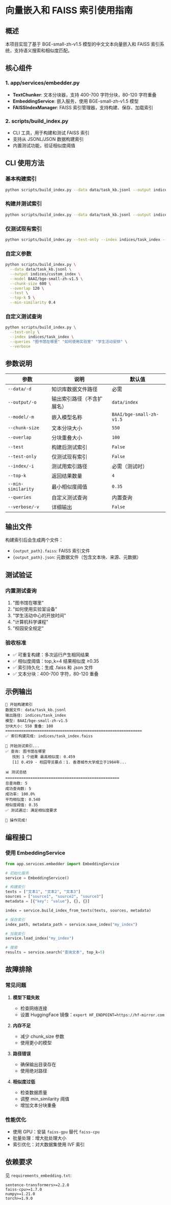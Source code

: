 # 向量嵌入和 FAISS 索引使用指南

## 概述

本项目实现了基于 BGE-small-zh-v1.5 模型的中文文本向量嵌入和 FAISS 索引系统，支持语义搜索和相似度匹配。

## 核心组件

### 1. app/services/embedder.py
- **TextChunker**: 文本分块器，支持 400-700 字符分块，80-120 字符重叠
- **EmbeddingService**: 嵌入服务，使用 BGE-small-zh-v1.5 模型
- **FAISSIndexManager**: FAISS 索引管理器，支持构建、保存、加载索引

### 2. scripts/build_index.py
- CLI 工具，用于构建和测试 FAISS 索引
- 支持从 JSONL/JSON 数据构建索引
- 内置测试功能，验证相似度阈值

## CLI 使用方法

### 基本构建索引
```bash
python scripts/build_index.py --data data/task_kb.jsonl --output indices/task_index
```

### 构建并测试索引
```bash
python scripts/build_index.py --data data/task_kb.jsonl --output indices/task_index --test
```

### 仅测试现有索引
```bash
python scripts/build_index.py --test-only --index indices/task_index --top-k 4 --min-similarity 0.35
```

### 自定义参数
```bash
python scripts/build_index.py \
  --data data/task_kb.jsonl \
  --output indices/custom_index \
  --model BAAI/bge-small-zh-v1.5 \
  --chunk-size 600 \
  --overlap 120 \
  --test \
  --top-k 5 \
  --min-similarity 0.4
```

### 自定义测试查询
```bash
python scripts/build_index.py \
  --test-only \
  --index indices/task_index \
  --queries "图书馆在哪里" "如何使用实验室" "学生活动安排" \
  --verbose
```

## 参数说明

| 参数 | 说明 | 默认值 |
|------|------|--------|
| `--data/-d` | 知识库数据文件路径 | 必需 |
| `--output/-o` | 输出索引路径（不含扩展名） | `data/index` |
| `--model/-m` | 嵌入模型名称 | `BAAI/bge-small-zh-v1.5` |
| `--chunk-size` | 文本分块大小 | `550` |
| `--overlap` | 分块重叠大小 | `100` |
| `--test` | 构建后测试索引 | `False` |
| `--test-only` | 仅测试现有索引 | `False` |
| `--index/-i` | 测试用索引路径 | 必需（测试时） |
| `--top-k` | 返回结果数量 | `4` |
| `--min-similarity` | 最小相似度阈值 | `0.35` |
| `--queries` | 自定义测试查询 | 内置查询 |
| `--verbose/-v` | 详细输出 | `False` |

## 输出文件

构建索引后会生成两个文件：
- `{output_path}.faiss`: FAISS 索引文件
- `{output_path}.json`: 元数据文件（包含文本块、来源、元数据）

## 测试验证

### 内置测试查询
1. "图书馆在哪里"
2. "如何使用实验室设备"
3. "学生活动中心的开放时间"
4. "计算机科学课程"
5. "校园安全规定"

### 验收标准
- ✅ 可重复构建：多次运行产生相同结果
- ✅ 相似度阈值：top_k=4 结果相似度 ≥0.35
- ✅ 索引持久化：生成 .faiss 和 .json 文件
- ✅ 文本分块：400-700 字符，80-120 重叠

## 示例输出

```
🔧 开始构建索引
数据文件: data/task_kb.jsonl
输出路径: indices/task_index
模型: BAAI/bge-small-zh-v1.5
分块大小: 550 重叠: 100
============================================================
✅ 索引构建完成: indices/task_index.faiss

🧪 开始测试索引...
✅ 查询: 图书馆在哪里
   找到 1 个结果 最高相似度: 0.459
   [1] 0.459 - 校园导览要点：1. 香港城市大学成立于1984年...

📊 测试总结
==================================================
总查询数: 5
成功查询数: 5
成功率: 100.0%
平均相似度: 0.540
相似度阈值: 0.35
✅ 测试通过: 满足相似度要求

🎉 操作完成!
```

## 编程接口

### 使用 EmbeddingService
```python
from app.services.embedder import EmbeddingService

# 初始化服务
service = EmbeddingService()

# 构建索引
texts = ["文本1", "文本2", "文本3"]
sources = ["source1", "source2", "source3"]
metadata = [{"key": "value"}, {}, {}]

index = service.build_index_from_texts(texts, sources, metadata)

# 保存索引
index_path, metadata_path = service.save_index("my_index")

# 加载索引
service.load_index("my_index")

# 搜索
results = service.search("查询文本", top_k=5)
```

## 故障排除

### 常见问题

1. **模型下载失败**
   - 检查网络连接
   - 设置 HuggingFace 镜像：`export HF_ENDPOINT=https://hf-mirror.com`

2. **内存不足**
   - 减少 chunk_size 参数
   - 使用更小的模型

3. **路径错误**
   - 确保输出目录存在
   - 使用绝对路径

4. **相似度过低**
   - 检查数据质量
   - 调整 min_similarity 阈值
   - 增加文本分块重叠

### 性能优化

- 使用 GPU：安装 `faiss-gpu` 替代 `faiss-cpu`
- 批量处理：增大批处理大小
- 索引优化：对大数据集使用 IVF 索引

## 依赖要求

见 `requirements_embedding.txt`:
```
sentence-transformers>=2.2.0
faiss-cpu>=1.7.0
numpy>=1.21.0
torch>=1.9.0